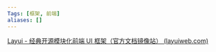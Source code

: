```yaml
---
Tags: [框架, 前端]
aliases: []
---
```


[Layui - 经典开源模块化前端 UI 框架（官方文档镜像站） (layuiweb.com)](https://www.layuiweb.com/)